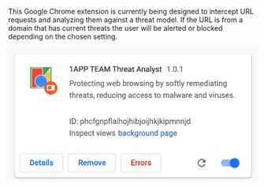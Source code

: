 This Google Chrome extension is currently being designed to intercept URL requests and analyzing them against a threat model. If the URL is from a domain that has current threats the user will be alerted or blocked depending on the chosen setting.

<img src="screenshot-installed.png" alt="Screenshot of Installed Extension">
